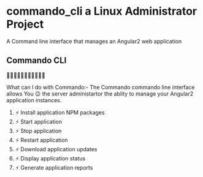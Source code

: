 # commando_cli a Linux Administrator Project
A Command line interface that manages an Angular2 web application


## Commando CLI
:metal::metal::metal::metal::metal::metal::metal::metal::metal::metal::metal:

What can I do with Commando:-
    The Commando commando line interface allows You :wink: the server administartor the ablity to manage 
    your Angular2 application instances.
    
1. :zap: Install application NPM packages
2. :zap: Start application
3. :zap: Stop application
4. :zap: Restart application
5. :zap: Download application updates
6. :zap: Display application status
7. :zap: Generate application reports

